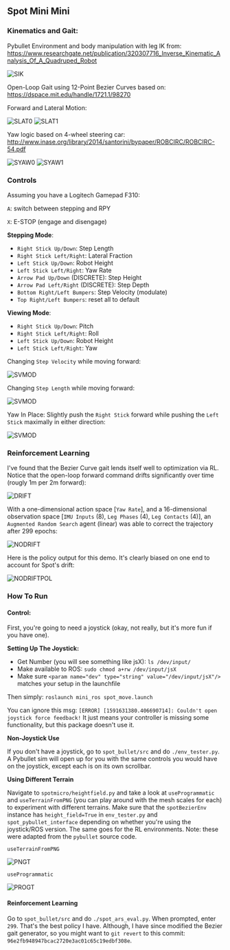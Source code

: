 ## Spot Mini Mini

### Kinematics and Gait:

Pybullet Environment and body manipulation with leg IK from: https://www.researchgate.net/publication/320307716_Inverse_Kinematic_Analysis_Of_A_Quadruped_Robot

![SIK](spot_bullet/media/spot_rpy.gif)

Open-Loop Gait using 12-Point Bezier Curves based on: https://dspace.mit.edu/handle/1721.1/98270

Forward and Lateral Motion:

![SLAT0](spot_bullet/media/spot_lat_logic.gif)
![SLAT1](spot_bullet/media/spot_lat_demo.gif)


Yaw logic based on 4-wheel steering car: http://www.inase.org/library/2014/santorini/bypaper/ROBCIRC/ROBCIRC-54.pdf

![SYAW0](spot_bullet/media/spot_yaw_logic.gif)
![SYAW1](spot_bullet/media/spot_yaw_demo.gif)


### Controls
Assuming you have a Logitech Gamepad F310:

`A`: switch between stepping and RPY

`X`: E-STOP (engage and disengage)

**Stepping Mode**:

* `Right Stick Up/Down`: Step Length
* `Right Stick Left/Right`: Lateral Fraction
* `Left Stick Up/Down`: Robot Height
* `Left Stick Left/Right`: Yaw Rate
* `Arrow Pad Up/Down` (DISCRETE): Step Height
* `Arrow Pad Left/Right` (DISCRETE): Step Depth
* `Bottom Right/Left Bumpers`: Step Velocity (modulate)
* `Top Right/Left Bumpers`: reset all to default

**Viewing Mode**:

* `Right Stick Up/Down`: Pitch
* `Right Stick Left/Right`: Roll
* `Left Stick Up/Down`: Robot Height
* `Left Stick Left/Right`: Yaw

Changing `Step Velocity` while moving forward:

![SVMOD](mini_ros/media/stepvel_mod.gif)

Changing `Step Length` while moving forward:

![SVMOD](mini_ros/media/steplen_mod.gif)

Yaw In Place: Slightly push the `Right Stick` forward while pushing the `Left Stick` maximally in either direction:

![SVMOD](mini_ros/media/yaw_in_place.gif)



### Reinforcement Learning
I've found that the Bezier Curve gait lends itself well to optimization via RL. Notice that the open-loop forward command drifts significantly over time (rougly 1m per 2m forward):

![DRIFT](spot_bullet/media/spot_drift.gif)

With a one-dimensional action space [`Yaw Rate`], and a 16-dimensional observation space [`IMU Inputs` (8), `Leg Phases` (4), `Leg Contacts` (4)], an `Augmented Random Search` agent (linear) was able to correct the trajectory after 299 epochs:

![NODRIFT](spot_bullet/media/spot_no_drift.gif)

Here is the policy output for this demo. It's clearly biased on one end to account for Spot's drift:

![NODRIFTPOL](spot_bullet/media/spot_no_drift_action.png)

### How To Run

#### Control:
First, you're going to need a joystick (okay, not really, but it's more fun if you have one).

**Setting Up The Joystick:**
* Get Number (you will see something like jsX): `ls /dev/input/`
* Make available to ROS: `sudo chmod a+rw /dev/input/jsX`
* Make sure `<param name="dev" type="string" value="/dev/input/jsX"/>` matches your setup in the launchfile

Then simply: `roslaunch mini_ros spot_move.launch`

You can ignore this msg: `[ERROR] [1591631380.406690714]: Couldn't open joystick force feedback!` It just means your controller is missing some functionality, but this package doesn't use it.

**Non-Joystick Use**

If you don't have a joystick, go to `spot_bullet/src` and do `./env_tester.py`. A Pybullet sim will open up for you with the same controls you would have on the joystick, except each is on its own scrollbar.

**Using Different Terrain**

Navigate to `spotmicro/heightfield.py` and take a look at `useProgrammatic` and `useTerrainFromPNG` (you can play around with the mesh scales for each) to experiment with different terrains. Make sure that the `spotBezierEnv` instance has `height_field=True` in `env_tester.py` and `spot_pybullet_interface` depending on whether you're using the joystick/ROS version. The same goes for the RL environments. Note: these were adapted from the `pybullet` source code.

`useTerrainFromPNG`

![PNGT](spot_bullet/media/spot_png_terrain.png)

`useProgrammatic`

![PROGT](spot_bullet/media/spot_prog_terrain.png)

#### Reinforcement Learning
Go to `spot_bullet/src` and do `./spot_ars_eval.py`. When prompted, enter `299`. That's the best policy I have. Although, I have since modified the Bezier gait generator, so you might want to `git revert` to this commit: `96e2fb948947bcac2720e3ac01c65c19edbf308e`.



